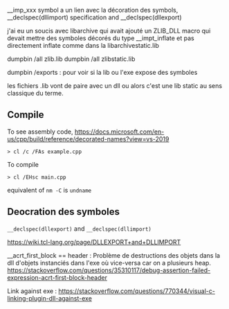 __imp_xxx symbol a un lien avec la décoration des symbols, __declspec(dllimport) specification and __declspec(dllexport)

j'ai eu un soucis avec libarchive qui avait ajouté un ZLIB_DLL macro qui devait mettre des symboles décorés du type __impt_inflate et pas directement inflate comme dans la libarchivestatic.lib

dumpbin /all zlib.lib
dumpbin /all zlibstatic.lib

dumpbin /exports : pour voir si la lib ou l'exe expose des symboles

les fichiers .lib vont de paire avec un dll ou alors c'est une lib static au sens classique du terme.

## Compile

To see assembly code, https://docs.microsoft.com/en-us/cpp/build/reference/decorated-names?view=vs-2019
``` batch
> cl /c /FAs example.cpp
```

To compile
``` batch
> cl /EHsc main.cpp
```

equivalent of `nm -C` is `undname`

## Deocration des symboles

`__declspec(dllexport)` and `__declspec(dllimport)`

https://wiki.tcl-lang.org/page/DLLEXPORT+and+DLLIMPORT

__acrt_first_block == header :
Problème de destructions des objets dans la dll d'objets instanciés dans l'exe où vice-versa car on a plusieurs heap.
https://stackoverflow.com/questions/35310117/debug-assertion-failed-expression-acrt-first-block-header

Link against exe : https://stackoverflow.com/questions/770344/visual-c-linking-plugin-dll-against-exe
